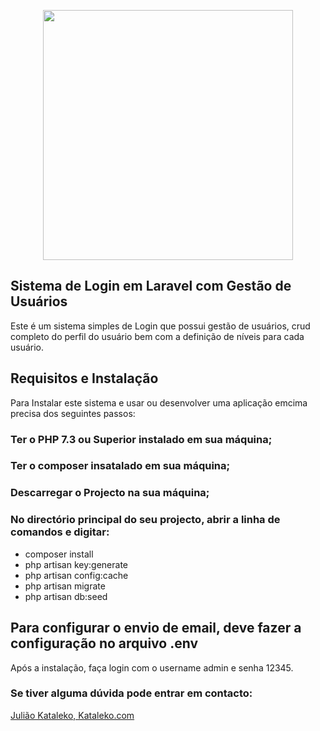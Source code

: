 <p align="center"><img src="https://res.cloudinary.com/dtfbvvkyp/image/upload/v1566331377/laravel-logolockup-cmyk-red.svg" width="400"></p>


## Sistema de Login em Laravel com Gestão de Usuários

Este é um sistema simples de Login que possui gestão de usuários, crud completo
do perfil do usuário bem com a definição de níveis para cada usuário.

## Requisitos e Instalação

Para Instalar este sistema e usar ou desenvolver uma aplicação emcima precisa dos seguintes passos:
### Ter o PHP 7.3 ou Superior instalado em sua máquina;
### Ter o composer insatalado em sua máquina;
### Descarregar o Projecto na sua máquina;
### No directório principal do seu projecto, abrir a linha de comandos e digitar:
- composer install
- php artisan key:generate
- php artisan config:cache
- php artisan migrate
- php artisan db:seed

## Para configurar o envio de email, deve fazer a configuração no arquivo .env

Após a instalação, faça login com o username admin e senha 12345.

### Se tiver alguma dúvida pode entrar em contacto:
<a href="http://www.kataleko.com/web/contact">Julião Kataleko, Kataleko.com</a>

